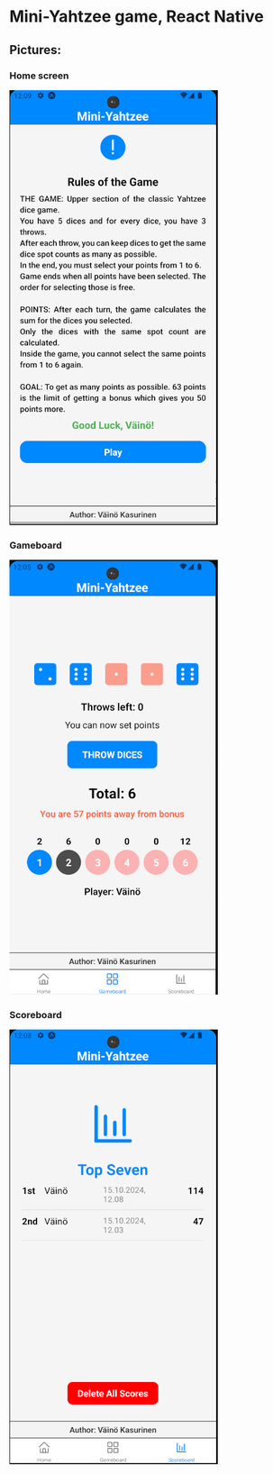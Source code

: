 # Mini-Yahtzee game, React Native

## Pictures:

### Home screen

![Home screen](homescreen.png)

### Gameboard

![Gameboard screen](gameboard.png)

### Scoreboard

![Scoreboard screen](scoreboard.png)






